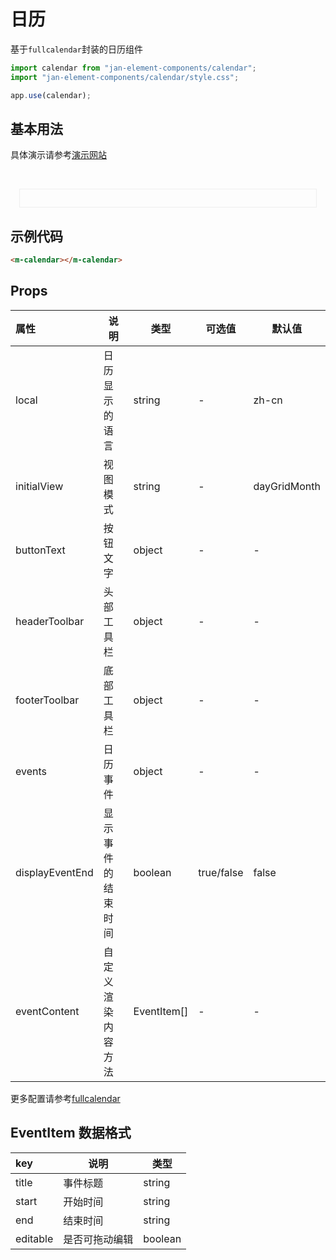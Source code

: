 # 日历

基于`fullcalendar`封装的日历组件

```js
import calendar from "jan-element-components/calendar";
import "jan-element-components/calendar/style.css";

app.use(calendar);
```

## 基本用法

具体演示请参考[演示网站](https://rollsroycewk.github.io/jan-element-components-web/#/calendar)

<br>
 <div style="padding:1em;margin:1em;border:1px solid #eee">
    <m-calendar></m-calendar>
 </div>

## 示例代码

```html
<m-calendar></m-calendar>
```

## Props

| 属性            | 说明               | 类型        | 可选值     | 默认值       |
| :-------------- | ------------------ | ----------- | ---------- | ------------ |
| local           | 日历显示的语言     | string      | -          | zh-cn        |
| initialView     | 视图模式           | string      | -          | dayGridMonth |
| buttonText      | 按钮文字           | object      | -          | -            |
| headerToolbar   | 头部工具栏         | object      | -          | -            |
| footerToolbar   | 底部工具栏         | object      | -          | -            |
| events          | 日历事件           | object      | -          | -            |
| displayEventEnd | 显示事件的结束时间 | boolean     | true/false | false        |
| eventContent    | 自定义渲染内容方法 | EventItem[] | -          | -            |

更多配置请参考[fullcalendar](https://fullcalendar.io/)

## EventItem 数据格式

| key      | 说明           | 类型    |
| :------- | -------------- | ------- |
| title    | 事件标题       | string  |
| start    | 开始时间       | string  |
| end      | 结束时间       | string  |
| editable | 是否可拖动编辑 | boolean |
